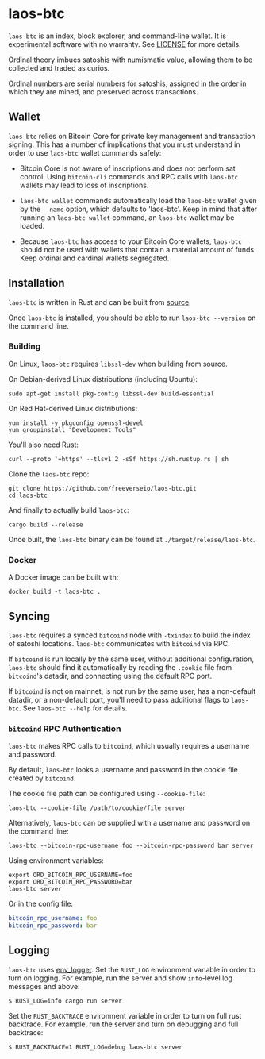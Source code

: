 # laos-btc

`laos-btc` is an index, block explorer, and command-line wallet. It is experimental
software with no warranty. See [LICENSE](LICENSE) for more details.

Ordinal theory imbues satoshis with numismatic value, allowing them to
be collected and traded as curios.

Ordinal numbers are serial numbers for satoshis, assigned in the order in which
they are mined, and preserved across transactions.

## Wallet

`laos-btc` relies on Bitcoin Core for private key management and transaction signing.
This has a number of implications that you must understand in order to use
`laos-btc` wallet commands safely:

- Bitcoin Core is not aware of inscriptions and does not perform sat
  control. Using `bitcoin-cli` commands and RPC calls with `laos-btc` wallets may
  lead to loss of inscriptions.

- `laos-btc wallet` commands automatically load the `laos-btc` wallet given by the
  `--name` option, which defaults to 'laos-btc'. Keep in mind that after running
  an `laos-btc wallet` command, an `laos-btc` wallet may be loaded.

- Because `laos-btc` has access to your Bitcoin Core wallets, `laos-btc` should not be
  used with wallets that contain a material amount of funds. Keep ordinal and
  cardinal wallets segregated.

## Installation

`laos-btc` is written in Rust and can be built from
[source](https://github.com/freeverseio/laos-btc).

Once `laos-btc` is installed, you should be able to run `laos-btc --version` on the
command line.

### Building

On Linux, `laos-btc` requires `libssl-dev` when building from source.

On Debian-derived Linux distributions (including Ubuntu):
```shell
sudo apt-get install pkg-config libssl-dev build-essential
```

On Red Hat-derived Linux distributions:
```shell
yum install -y pkgconfig openssl-devel
yum groupinstall "Development Tools"
```

You'll also need Rust:
```shell
curl --proto '=https' --tlsv1.2 -sSf https://sh.rustup.rs | sh
```

Clone the `laos-btc` repo:
```shell
git clone https://github.com/freeverseio/laos-btc.git
cd laos-btc
```

And finally to actually build `laos-btc`:
```shell
cargo build --release
```

Once built, the `laos-btc` binary can be found at `./target/release/laos-btc`.

### Docker
A Docker image can be built with:
```shell
docker build -t laos-btc .
```

## Syncing

`laos-btc` requires a synced `bitcoind` node with `-txindex` to build the index of
satoshi locations. `laos-btc` communicates with `bitcoind` via RPC.

If `bitcoind` is run locally by the same user, without additional
configuration, `laos-btc` should find it automatically by reading the `.cookie` file
from `bitcoind`'s datadir, and connecting using the default RPC port.

If `bitcoind` is not on mainnet, is not run by the same user, has a non-default
datadir, or a non-default port, you'll need to pass additional flags to `laos-btc`.
See `laos-btc --help` for details.

### `bitcoind` RPC Authentication

`laos-btc` makes RPC calls to `bitcoind`, which usually requires a username and
password.

By default, `laos-btc` looks a username and password in the cookie file created by
`bitcoind`.

The cookie file path can be configured using `--cookie-file`:

```shell
laos-btc --cookie-file /path/to/cookie/file server
```

Alternatively, `laos-btc` can be supplied with a username and password on the
command line:
```shell
laos-btc --bitcoin-rpc-username foo --bitcoin-rpc-password bar server
```

Using environment variables:
```shell
export ORD_BITCOIN_RPC_USERNAME=foo
export ORD_BITCOIN_RPC_PASSWORD=bar
laos-btc server
```

Or in the config file:
```yaml
bitcoin_rpc_username: foo
bitcoin_rpc_password: bar
```

## Logging
`laos-btc` uses [env_logger](https://docs.rs/env_logger/latest/env_logger/). Set the
`RUST_LOG` environment variable in order to turn on logging. For example, run
the server and show `info`-level log messages and above:
```shell
$ RUST_LOG=info cargo run server
```

Set the `RUST_BACKTRACE` environment variable in order to turn on full rust
backtrace. For example, run the server and turn on debugging and full backtrace:
```shell
$ RUST_BACKTRACE=1 RUST_LOG=debug laos-btc server
```
